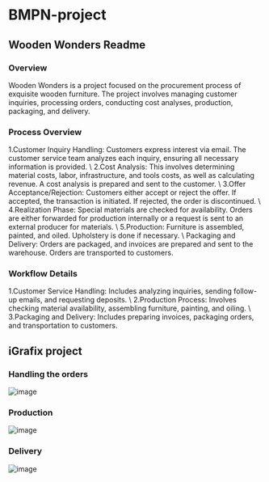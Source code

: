 # BMPN-project
## Wooden Wonders Readme
### Overview
Wooden Wonders is a project focused on the procurement process of exquisite wooden furniture. The project involves managing customer inquiries, processing orders, conducting cost analyses, production, packaging, and delivery.

### Process Overview
1.Customer Inquiry Handling: Customers express interest via email. The customer service team analyzes each inquiry, ensuring all necessary information is provided.
\\
2.Cost Analysis: This involves determining material costs, labor, infrastructure, and tools costs, as well as calculating revenue. A cost analysis is prepared and sent to the customer.
\\
3.Offer Acceptance/Rejection: Customers either accept or reject the offer. If accepted, the transaction is initiated. If rejected, the order is discontinued.
\\
4.Realization Phase: Special materials are checked for availability. Orders are either forwarded for production internally or a request is sent to an external producer for materials.
\\
5.Production: Furniture is assembled, painted, and oiled. Upholstery is done if necessary.
\\
Packaging and Delivery: Orders are packaged, and invoices are prepared and sent to the warehouse. Orders are transported to customers.

### Workflow Details 
1.Customer Service Handling: Includes analyzing inquiries, sending follow-up emails, and requesting deposits.
\\
2.Production Process: Involves checking material availability, assembling furniture, painting, and oiling.
\\
3.Packaging and Delivery: Includes preparing invoices, packaging orders, and transportation to customers.

## iGrafix project
### Handling the orders
![image](https://github.com/JulitaBussler/BMPN-project/assets/166449179/b407213c-35b7-42a3-b624-e444e6987058)
### Production
![image](https://github.com/JulitaBussler/BMPN-project/assets/166449179/5cf20284-255f-4ea2-b5cd-c2a746936436)
### Delivery
![image](https://github.com/JulitaBussler/BMPN-project/assets/166449179/52356b0f-76e2-4606-b6b3-07929b98074c)
